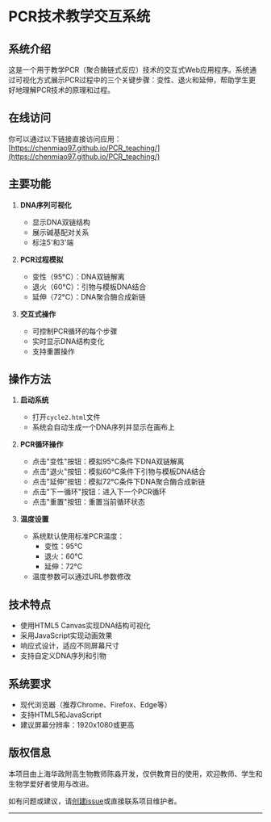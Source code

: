 # PCR技术教学交互系统

## 系统介绍
这是一个用于教学PCR（聚合酶链式反应）技术的交互式Web应用程序。系统通过可视化方式展示PCR过程中的三个关键步骤：变性、退火和延伸，帮助学生更好地理解PCR技术的原理和过程。

## 在线访问

你可以通过以下链接直接访问应用：
[https://chenmiao97.github.io/PCR_teaching/](https://chenmiao97.github.io/PCR_teaching/)

## 主要功能
1. **DNA序列可视化**
   - 显示DNA双链结构
   - 展示碱基配对关系
   - 标注5'和3'端

2. **PCR过程模拟**
   - 变性（95°C）：DNA双链解离
   - 退火（60°C）：引物与模板DNA结合
   - 延伸（72°C）：DNA聚合酶合成新链

3. **交互式操作**
   - 可控制PCR循环的每个步骤
   - 实时显示DNA结构变化
   - 支持重置操作

## 操作方法
1. **启动系统**
   - 打开`cycle2.html`文件
   - 系统会自动生成一个DNA序列并显示在画布上

2. **PCR循环操作**
   - 点击"变性"按钮：模拟95°C条件下DNA双链解离
   - 点击"退火"按钮：模拟60°C条件下引物与模板DNA结合
   - 点击"延伸"按钮：模拟72°C条件下DNA聚合酶合成新链
   - 点击"下一循环"按钮：进入下一个PCR循环
   - 点击"重置"按钮：重置当前循环状态

3. **温度设置**
   - 系统默认使用标准PCR温度：
     - 变性：95°C
     - 退火：60°C
     - 延伸：72°C
   - 温度参数可以通过URL参数修改

## 技术特点
- 使用HTML5 Canvas实现DNA结构可视化
- 采用JavaScript实现动画效果
- 响应式设计，适应不同屏幕尺寸
- 支持自定义DNA序列和引物

## 系统要求
- 现代浏览器（推荐Chrome、Firefox、Edge等）
- 支持HTML5和JavaScript
- 建议屏幕分辨率：1920x1080或更高

## 版权信息
本项目由上海华政附高生物教师陈淼开发，仅供教育目的使用，欢迎教师、学生和生物学爱好者使用与改进。

如有问题或建议，请[创建issue](https://github.com/chenmiao97/DNA_replication_teaching/issues)或直接联系项目维护者。

---
